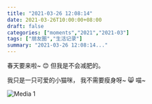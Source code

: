 ```yaml
---
title: "2021-03-26 12:08:14"
date: 2021-03-26T10:00:00+08:00
draft: false
categories: ["moments","2021","2021-03"]
tags: ["朋友圈","生活记录"]
summary: "2021-03-26 12:08:14..."
---
```


春天要来啦~ 😊
但我是不会减肥的。

我只是一只可爱的小猫咪，
我不需要瘦身呀~ 😸 喵~

![Media 1](/Moments/photos/2021-03-26/202103261208140.jpg)

